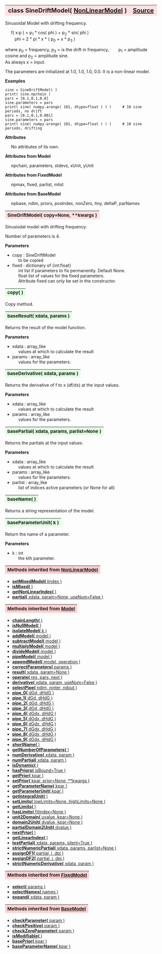 ---
---
<br><br>

<a name="SineDriftModel"></a>
<table><thead style="background-color:#FFE0E0; width:100%; font-size:20px"><tr><th style="text-align:left">
<strong>class SineDriftModel(</strong> <a href="./NonLinearModel.html">NonLinearModel</a> )</th><th style="text-align:right"><a href=https://github.com/dokester/BayesicFitting/blob/master/BayesicFitting/source/SineDriftModel.py target=_blank>Source</a></th></tr></thead></table>
<p>

Sinusoidal Model with drifting frequency.

&nbsp;&nbsp;&nbsp;&nbsp; f( x:p ) = p<sub>1</sub> * cos( phi ) + p<sub>2</sub> * sin( phi )<br>
&nbsp;&nbsp;&nbsp;&nbsp;&nbsp;&nbsp;&nbsp; phi = 2 * pi * x * ( p<sub>0</sub> + x * p<sub>3</sub> )<br>

where p<sub>0</sub> = frequency, p<sub>3</sub> = is the drift in frequency,
&nbsp;&nbsp;&nbsp;&nbsp;&nbsp;&nbsp; p<sub>1</sub> = amplitude cosine and p<sub>2</sub> = amplitude sine.<br>
As always x = input.

The parameters are initialized at 1.0, 1.0, 1.0, 0.0. It is a non-linear model.

<b>Examples</b>

    sine = SineDriftModel( )
    print( sine.npchain )
    pars = [0.1,0,1,0.0]
    sine.parameters = pars
    print( sine( numpy.arange( 101, dtype=float ) ) )     # 10 sine periods, no drift
    pars = [0.1,0,1,0.001]
    sine.parameters = pars
    print( sine( numpy.arange( 101, dtype=float ) ) )     # 10 sine periods, drifting


<b>Attributes</b>

&nbsp;&nbsp;&nbsp;&nbsp; No attributes of its own.<br>

<b>Attributes from Model</b>

&nbsp;&nbsp;&nbsp;&nbsp; npchain, parameters, stdevs, xUnit, yUnit<br>

<b>Attributes from FixedModel</b>

&nbsp;&nbsp;&nbsp;&nbsp; npmax, fixed, parlist, mlist<br>

<b>Attributes from BaseModel</b>

&nbsp;&nbsp;&nbsp;&nbsp; npbase, ndim, priors, posIndex, nonZero, tiny, deltaP, parNames<br>


<a name="SineDriftModel"></a>
<table><thead style="background-color:#FFE0E0; width:100%; font-size:15px"><tr><th style="text-align:left">
<strong>SineDriftModel(</strong> copy=None, **kwargs )
</th></tr></thead></table>
<p>

Sinusiodal model with drifting frequency.

Number of parameters is 4.

<b>Parameters</b>

* copy  :  SineDriftModel<br>
&nbsp;&nbsp;&nbsp;&nbsp; to be copied<br>
* fixed  :  dictionary of {int:float}<br>
&nbsp;&nbsp;&nbsp;&nbsp; int     list if parameters to fix permanently. Default None.<br>
&nbsp;&nbsp;&nbsp;&nbsp; float   list of values for the fixed parameters.<br>
&nbsp;&nbsp;&nbsp;&nbsp; Attribute fixed can only be set in the constructor.<br>


<a name="copy"></a>
<table><thead style="background-color:#E0FFE0; width:100%; font-size:15px"><tr><th style="text-align:left">
<strong>copy(</strong> )
</th></tr></thead></table>
<p>
Copy method. 

<a name="baseResult"></a>
<table><thead style="background-color:#E0FFE0; width:100%; font-size:15px"><tr><th style="text-align:left">
<strong>baseResult(</strong> xdata, params )
</th></tr></thead></table>
<p>

Returns the result of the model function.

<b>Parameters</b>

* xdata  :  array_like<br>
&nbsp;&nbsp;&nbsp;&nbsp; values at which to calculate the result<br>
* params  :  array_like<br>
&nbsp;&nbsp;&nbsp;&nbsp; values for the parameters.<br>


<a name="baseDerivative"></a>
<table><thead style="background-color:#E0FFE0; width:100%; font-size:15px"><tr><th style="text-align:left">
<strong>baseDerivative(</strong> xdata, params )
</th></tr></thead></table>
<p>

Returns the derivative of f to x (df/dx) at the input values.

<b>Parameters</b>

* xdata  :  array_like<br>
&nbsp;&nbsp;&nbsp;&nbsp; values at which to calculate the result<br>
* params  :  array_like<br>
&nbsp;&nbsp;&nbsp;&nbsp; values for the parameters.<br>


<a name="basePartial"></a>
<table><thead style="background-color:#E0FFE0; width:100%; font-size:15px"><tr><th style="text-align:left">
<strong>basePartial(</strong> xdata, params, parlist=None )
</th></tr></thead></table>
<p>

Returns the partials at the input values.

<b>Parameters</b>

* xdata  :  array_like<br>
&nbsp;&nbsp;&nbsp;&nbsp; values at which to calculate the result<br>
* params  :  array_like<br>
&nbsp;&nbsp;&nbsp;&nbsp; values for the parameters.<br>
* parlist  :  array_like<br>
&nbsp;&nbsp;&nbsp;&nbsp; list of indices active parameters (or None for all)<br>


<a name="baseName"></a>
<table><thead style="background-color:#E0FFE0; width:100%; font-size:15px"><tr><th style="text-align:left">
<strong>baseName(</strong> )
</th></tr></thead></table>
<p>

Returns a string representation of the model.


<a name="baseParameterUnit"></a>
<table><thead style="background-color:#E0FFE0; width:100%; font-size:15px"><tr><th style="text-align:left">
<strong>baseParameterUnit(</strong> k )
</th></tr></thead></table>
<p>

Return the name of a parameter.

<b>Parameters</b>

* k  :  int<br>
&nbsp;&nbsp;&nbsp;&nbsp; the kth parameter.<br>


<table><thead style="background-color:#FFD0D0; width:100%; font-size:15px"><tr><th style="text-align:left">
<strong>Methods inherited from</strong> <a href="./NonLinearModel.html">NonLinearModel</a></th></tr></thead></table>


* [<strong>setMixedModel(</strong> lindex )](./NonLinearModel.md#setMixedModel)
* [<strong>isMixed(</strong> )](./NonLinearModel.md#isMixed)
* [<strong>getNonLinearIndex(</strong> )](./NonLinearModel.md#getNonLinearIndex)
* [<strong>partial(</strong> xdata, param=None, useNum=False )](./NonLinearModel.md#partial)


<table><thead style="background-color:#FFD0D0; width:100%; font-size:15px"><tr><th style="text-align:left">
<strong>Methods inherited from</strong> <a href="./Model.html">Model</a></th></tr></thead></table>


* [<strong>chainLength(</strong> )](./Model.md#chainLength)
* [<strong>isNullModel(</strong> ) ](./Model.md#isNullModel)
* [<strong>isolateModel(</strong> k )](./Model.md#isolateModel)
* [<strong>addModel(</strong> model )](./Model.md#addModel)
* [<strong>subtractModel(</strong> model )](./Model.md#subtractModel)
* [<strong>multiplyModel(</strong> model )](./Model.md#multiplyModel)
* [<strong>divideModel(</strong> model )](./Model.md#divideModel)
* [<strong>pipeModel(</strong> model )](./Model.md#pipeModel)
* [<strong>appendModel(</strong> model, operation )](./Model.md#appendModel)
* [<strong>correctParameters(</strong> params )](./Model.md#correctParameters)
* [<strong>result(</strong> xdata, param=None )](./Model.md#result)
* [<strong>operate(</strong> res, pars, next )](./Model.md#operate)
* [<strong>derivative(</strong> xdata, param, useNum=False )](./Model.md#derivative)
* [<strong>selectPipe(</strong> ndim, ninter, ndout ) ](./Model.md#selectPipe)
* [<strong>pipe_0(</strong> dGd, dHdG ) ](./Model.md#pipe_0)
* [<strong>pipe_1(</strong> dGd, dHdG ) ](./Model.md#pipe_1)
* [<strong>pipe_2(</strong> dGd, dHdG ) ](./Model.md#pipe_2)
* [<strong>pipe_3(</strong> dGd, dHdG ) ](./Model.md#pipe_3)
* [<strong>pipe_4(</strong> dGdx, dHdG ) ](./Model.md#pipe_4)
* [<strong>pipe_5(</strong> dGdx, dHdG ) ](./Model.md#pipe_5)
* [<strong>pipe_6(</strong> dGdx, dHdG ) ](./Model.md#pipe_6)
* [<strong>pipe_7(</strong> dGdx, dHdG ) ](./Model.md#pipe_7)
* [<strong>pipe_8(</strong> dGdx, dHdG ) ](./Model.md#pipe_8)
* [<strong>pipe_9(</strong> dGdx, dHdG ) ](./Model.md#pipe_9)
* [<strong>shortName(</strong> ) ](./Model.md#shortName)
* [<strong>getNumberOfParameters(</strong> )](./Model.md#getNumberOfParameters)
* [<strong>numDerivative(</strong> xdata, param )](./Model.md#numDerivative)
* [<strong>numPartial(</strong> xdata, param )](./Model.md#numPartial)
* [<strong>isDynamic(</strong> ) ](./Model.md#isDynamic)
* [<strong>hasPriors(</strong> isBound=True ) ](./Model.md#hasPriors)
* [<strong>getPrior(</strong> kpar )](./Model.md#getPrior)
* [<strong>setPrior(</strong> kpar, prior=None, **kwargs )](./Model.md#setPrior)
* [<strong>getParameterName(</strong> kpar )](./Model.md#getParameterName)
* [<strong>getParameterUnit(</strong> kpar )](./Model.md#getParameterUnit)
* [<strong>getIntegralUnit(</strong> )](./Model.md#getIntegralUnit)
* [<strong>setLimits(</strong> lowLimits=None, highLimits=None )](./Model.md#setLimits)
* [<strong>getLimits(</strong> ) ](./Model.md#getLimits)
* [<strong>hasLimits(</strong> fitindex=None )](./Model.md#hasLimits)
* [<strong>unit2Domain(</strong> uvalue, kpar=None )](./Model.md#unit2Domain)
* [<strong>domain2Unit(</strong> dvalue, kpar=None )](./Model.md#domain2Unit)
* [<strong>partialDomain2Unit(</strong> dvalue )](./Model.md#partialDomain2Unit)
* [<strong>nextPrior(</strong> ) ](./Model.md#nextPrior)
* [<strong>getLinearIndex(</strong> )](./Model.md#getLinearIndex)
* [<strong>testPartial(</strong> xdata, params, silent=True )](./Model.md#testPartial)
* [<strong>strictNumericPartial(</strong> xdata, params, parlist=None ) ](./Model.md#strictNumericPartial)
* [<strong>assignDF1(</strong> partial, i, dpi ) ](./Model.md#assignDF1)
* [<strong>assignDF2(</strong> partial, i, dpi ) ](./Model.md#assignDF2)
* [<strong>strictNumericDerivative(</strong> xdata, param ) ](./Model.md#strictNumericDerivative)


<table><thead style="background-color:#FFD0D0; width:100%; font-size:15px"><tr><th style="text-align:left">
<strong>Methods inherited from</strong> <a href="./FixedModel.html">FixedModel</a></th></tr></thead></table>


* [<strong>select(</strong> params ) ](./FixedModel.md#select)
* [<strong>selectNames(</strong> names ) ](./FixedModel.md#selectNames)
* [<strong>expand(</strong> xdata, param ) ](./FixedModel.md#expand)


<table><thead style="background-color:#FFD0D0; width:100%; font-size:15px"><tr><th style="text-align:left">
<strong>Methods inherited from</strong> <a href="./BaseModel.html">BaseModel</a></th></tr></thead></table>


* [<strong>checkParameter(</strong> param ) ](./BaseModel.md#checkParameter)
* [<strong>checkPositive(</strong> param ) ](./BaseModel.md#checkPositive)
* [<strong>checkZeroParameter(</strong> param )](./BaseModel.md#checkZeroParameter)
* [<strong>isModifiable(</strong> ) ](./BaseModel.md#isModifiable)
* [<strong>basePrior(</strong> kpar ) ](./BaseModel.md#basePrior)
* [<strong>baseParameterName(</strong> kpar ) ](./BaseModel.md#baseParameterName)
